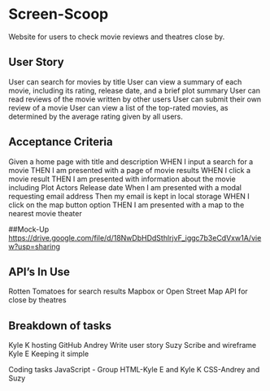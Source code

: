 # Screen-Scoop
Website for users to check movie reviews and theatres close by.

## User Story
User can search for movies by title
User can view a summary of each movie, including its rating, release date, and a brief plot summary
User can read reviews of the movie written by other users
User can submit their own review of a movie
User can view a list of the top-rated movies, as determined by the average rating given by all users.

## Acceptance Criteria
Given a home page with title and description
WHEN I input a search for a movie 
THEN I am presented with a page of movie results 
WHEN I click a movie result
THEN I am presented with information about the movie including
	Plot 
	Actors
	Release date 
When I am presented with a modal requesting email address 
Then my email is kept in local storage 
WHEN I click on the map button option 
THEN I am presented with a map to the nearest movie theater

##Mock-Up
https://drive.google.com/file/d/18NwDbHDdSthlrjvF_iggc7b3eCdVxw1A/view?usp=sharing

## API’s In Use
Rotten Tomatoes for search results
Mapbox or Open Street Map API for close by theatres


## Breakdown of tasks 

Kyle K hosting GitHub
Andrey Write user story 
Suzy Scribe and wireframe 
Kyle E Keeping it simple 

Coding tasks 
JavaScript - 
Group 
HTML-Kyle E and Kyle K 
CSS-Andrey and Suzy 
